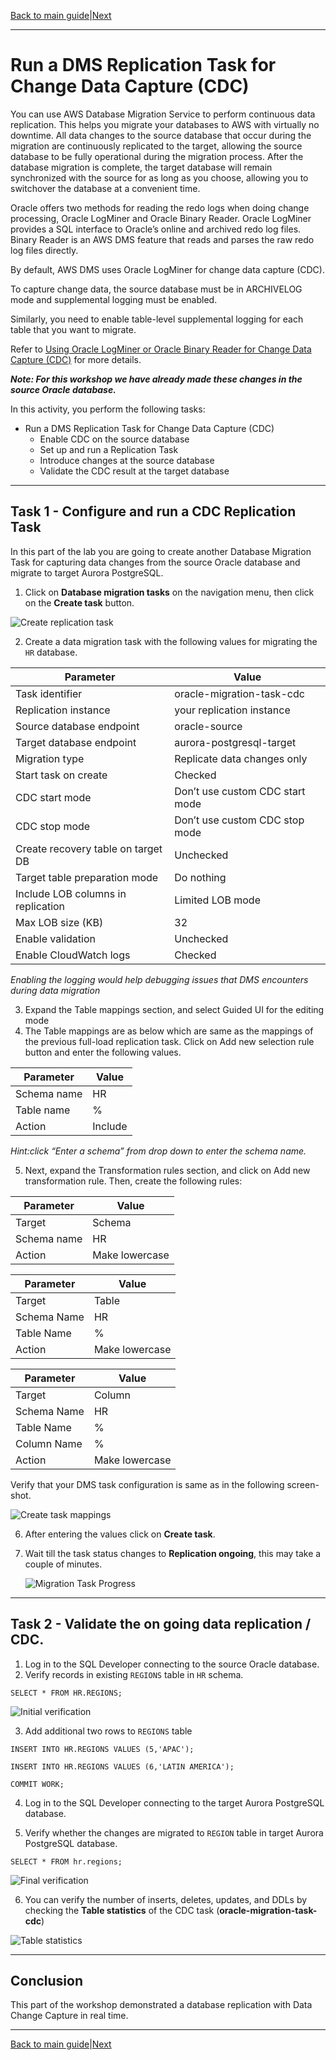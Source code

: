 [Back to main guide](../README.md)|[Next](optional-validation.md)

___

# Run a DMS Replication Task for Change Data Capture (CDC)

You can use AWS Database Migration Service to perform continuous data replication. This helps you migrate your databases to AWS with virtually no downtime. All data changes to the source database that occur during the migration are continuously replicated to the target, allowing the source database to be fully operational during the migration process. After the database migration is complete, the target database will remain synchronized with the source for as long as you choose, allowing you to switchover the database at a convenient time.

Oracle offers two methods for reading the redo logs when doing change processing, Oracle LogMiner and Oracle Binary Reader. Oracle LogMiner provides a SQL interface to Oracle’s online and archived redo log files. Binary Reader is an AWS DMS feature that reads and parses the raw redo log files directly.

By default, AWS DMS uses Oracle LogMiner for change data capture (CDC).

To capture change data, the source database must be in ARCHIVELOG mode and supplemental logging must be enabled.

Similarly, you need to enable table-level supplemental logging for each table that you want to migrate.

Refer to [Using Oracle LogMiner or Oracle Binary Reader for Change Data Capture (CDC)](https://docs.aws.amazon.com/dms/latest/userguide/CHAP_Source.Oracle.html#CHAP_Source.Oracle.CDC) for more details.  

_**Note: For this workshop we have already made these changes in the source Oracle database.**_

In this activity, you perform the following tasks:

- Run a DMS Replication Task for Change Data Capture (CDC)
    - Enable CDC on the source database
    - Set up and run a Replication Task
    - Introduce changes at the source database
    - Validate the CDC result at the target database
  
___

## Task 1 - Configure and run a CDC Replication Task
In this part of the lab you are going to create another Database Migration Task for capturing data changes from the source Oracle database and migrate to target Aurora PostgreSQL.

1. Click on **Database migration tasks** on the navigation menu, then click on the **Create task** button.

![Create replication task](images/create_task.png)


2. Create a data migration task with the following values for migrating the `HR` database.

Parameter | Value
--- | ---
Task identifier | oracle-migration-task-cdc
Replication instance | your replication instance
Source database endpoint | oracle-source
Target database endpoint | aurora-postgresql-target
Migration type | Replicate data changes only
Start task on create | Checked
CDC start mode | Don’t use custom CDC start mode
CDC stop mode | Don’t use custom CDC stop mode
Create recovery table on target DB | Unchecked
Target table preparation mode | Do nothing
Include LOB columns in replication | Limited LOB mode
Max LOB size (KB) | 32
Enable validation | Unchecked
Enable CloudWatch logs | Checked

*Enabling the logging would help debugging issues that DMS encounters during data migration*

3. Expand the Table mappings section, and select Guided UI for the editing mode
4. The Table mappings are as below which are same as the mappings of the previous full-load replication task. Click on Add new selection rule button and enter the following values.

Parameter | Value
----- | -----
Schema name | HR
Table name| %
Action | Include

_Hint:click “Enter a schema” from drop down to enter the schema name._

5. Next, expand the Transformation rules section, and click on Add new transformation rule. Then, create the following rules:

Parameter | Value
-------- | --------
Target | Schema
Schema name | HR
Action | Make lowercase

Parameter | Value
-------- | --------
Target | Table
Schema Name | HR
Table Name | %
Action | Make lowercase

Parameter | Value
-------- | --------
Target | Column
Schema Name | HR
Table Name | %
Column Name | %
Action | Make lowercase

Verify that your DMS task configuration is same as in the following screen-shot.

![Create task mappings](images/create_task_mappings_cdc.png)

6. After entering the values click on **Create task**.

7. Wait till the task status changes to **Replication ongoing**, this may take a couple of minutes.
    
    ![Migration Task Progress](images/migration_complete_cdc.png)

___

## Task 2 - Validate the on going data replication / CDC. 

1. Log in to the SQL Developer connecting to the source Oracle database. 
2. Verify records in existing `REGIONS` table in `HR` schema.

````
SELECT * FROM HR.REGIONS;
````

![Initial verification](images/initial_verification.png)

3. Add additional two rows to `REGIONS` table

````
INSERT INTO HR.REGIONS VALUES (5,'APAC');

INSERT INTO HR.REGIONS VALUES (6,'LATIN AMERICA');

COMMIT WORK;

````

4. Log in to the SQL Developer connecting to the target Aurora PostgreSQL database.

5. Verify whether the changes are migrated to `REGION` table in target Aurora PostgreSQL database.

````
SELECT * FROM hr.regions;
````

![Final verification](images/final_verification.png)

6. You can verify the number of inserts, deletes, updates, and DDLs by checking the **Table statistics** of the CDC task (**oracle-migration-task-cdc**)

![Table statistics](images/table_statistics_cdc.png)

___ 

## Conclusion
This part of the workshop demonstrated a database replication with Data Change Capture in real time.
___

[Back to main guide](../README.md)|[Next](optional-validation.md)